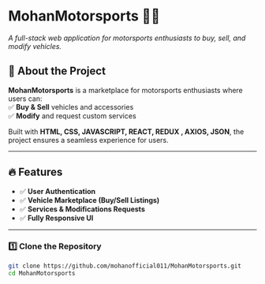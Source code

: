 # MohanMotorsports 🚗🏁  

_A full-stack web application for motorsports enthusiasts to buy, sell, and modify vehicles._  

## 🚀 About the Project  
**MohanMotorsports** is a marketplace for motorsports enthusiasts where users can:  
✅ **Buy & Sell** vehicles and accessories  
✅ **Modify** and request custom services  

Built with **HTML, CSS, JAVASCRIPT, REACT, REDUX , AXIOS, JSON**, the project ensures a seamless experience for users.  

---

## 🔥 Features  
- ✅ **User Authentication**  
- ✅ **Vehicle Marketplace (Buy/Sell Listings)**  
- ✅ **Services & Modifications Requests**  
- ✅ **Fully Responsive UI**  

---
 

### 1️⃣ Clone the Repository  
```sh
git clone https://github.com/mohanofficial011/MohanMotorsports.git
cd MohanMotorsports

